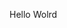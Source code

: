 Hello Wolrd








































































































































































































































































































































































































































































































































































































































































































































































































































































































































































































































































































































































































































































































































































































































































































































































































































































































































































































































































































































































































































































































































































































































































































































































































































































































































































































































































































































































































































































































































































































































































































































































































































































































































































































































































































































































































































































































































































































































































































































































































































































































































































































































































































































































































































































































































































































































































































































































































